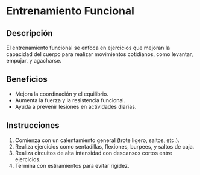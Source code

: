 # Entrenamiento Funcional

## Descripción
El entrenamiento funcional se enfoca en ejercicios que mejoran la capacidad del cuerpo para realizar movimientos cotidianos, como levantar, empujar, y agacharse.

## Beneficios
- Mejora la coordinación y el equilibrio.
- Aumenta la fuerza y la resistencia funcional.
- Ayuda a prevenir lesiones en actividades diarias.

## Instrucciones
1. Comienza con un calentamiento general (trote ligero, saltos, etc.).
2. Realiza ejercicios como sentadillas, flexiones, burpees, y saltos de caja.
3. Realiza circuitos de alta intensidad con descansos cortos entre ejercicios.
4. Termina con estiramientos para evitar rigidez.